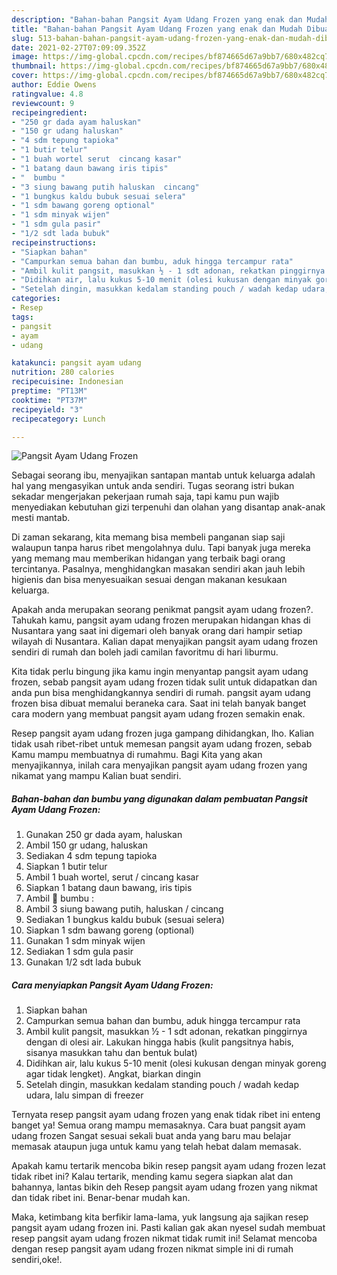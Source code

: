 ```yaml
---
description: "Bahan-bahan Pangsit Ayam Udang Frozen yang enak dan Mudah Dibuat"
title: "Bahan-bahan Pangsit Ayam Udang Frozen yang enak dan Mudah Dibuat"
slug: 513-bahan-bahan-pangsit-ayam-udang-frozen-yang-enak-dan-mudah-dibuat
date: 2021-02-27T07:09:09.352Z
image: https://img-global.cpcdn.com/recipes/bf874665d67a9bb7/680x482cq70/pangsit-ayam-udang-frozen-foto-resep-utama.jpg
thumbnail: https://img-global.cpcdn.com/recipes/bf874665d67a9bb7/680x482cq70/pangsit-ayam-udang-frozen-foto-resep-utama.jpg
cover: https://img-global.cpcdn.com/recipes/bf874665d67a9bb7/680x482cq70/pangsit-ayam-udang-frozen-foto-resep-utama.jpg
author: Eddie Owens
ratingvalue: 4.8
reviewcount: 9
recipeingredient:
- "250 gr dada ayam haluskan"
- "150 gr udang haluskan"
- "4 sdm tepung tapioka"
- "1 butir telur"
- "1 buah wortel serut  cincang kasar"
- "1 batang daun bawang iris tipis"
- "  bumbu "
- "3 siung bawang putih haluskan  cincang"
- "1 bungkus kaldu bubuk sesuai selera"
- "1 sdm bawang goreng optional"
- "1 sdm minyak wijen"
- "1 sdm gula pasir"
- "1/2 sdt lada bubuk"
recipeinstructions:
- "Siapkan bahan"
- "Campurkan semua bahan dan bumbu, aduk hingga tercampur rata"
- "Ambil kulit pangsit, masukkan ½ - 1 sdt adonan, rekatkan pinggirnya dengan di olesi air. Lakukan hingga habis (kulit pangsitnya habis, sisanya masukkan tahu dan bentuk bulat)"
- "Didihkan air, lalu kukus 5-10 menit (olesi kukusan dengan minyak goreng agar tidak lengket). Angkat, biarkan dingin"
- "Setelah dingin, masukkan kedalam standing pouch / wadah kedap udara, lalu simpan di freezer"
categories:
- Resep
tags:
- pangsit
- ayam
- udang

katakunci: pangsit ayam udang 
nutrition: 280 calories
recipecuisine: Indonesian
preptime: "PT13M"
cooktime: "PT37M"
recipeyield: "3"
recipecategory: Lunch

---
```



![Pangsit Ayam Udang Frozen](https://img-global.cpcdn.com/recipes/bf874665d67a9bb7/680x482cq70/pangsit-ayam-udang-frozen-foto-resep-utama.jpg)

Sebagai seorang ibu, menyajikan santapan mantab untuk keluarga adalah hal yang mengasyikan untuk anda sendiri. Tugas seorang istri bukan sekadar mengerjakan pekerjaan rumah saja, tapi kamu pun wajib menyediakan kebutuhan gizi terpenuhi dan olahan yang disantap anak-anak mesti mantab.

Di zaman  sekarang, kita memang bisa membeli panganan siap saji walaupun tanpa harus ribet mengolahnya dulu. Tapi banyak juga mereka yang memang mau memberikan hidangan yang terbaik bagi orang tercintanya. Pasalnya, menghidangkan masakan sendiri akan jauh lebih higienis dan bisa menyesuaikan sesuai dengan makanan kesukaan keluarga. 



Apakah anda merupakan seorang penikmat pangsit ayam udang frozen?. Tahukah kamu, pangsit ayam udang frozen merupakan hidangan khas di Nusantara yang saat ini digemari oleh banyak orang dari hampir setiap wilayah di Nusantara. Kalian dapat menyajikan pangsit ayam udang frozen sendiri di rumah dan boleh jadi camilan favoritmu di hari liburmu.

Kita tidak perlu bingung jika kamu ingin menyantap pangsit ayam udang frozen, sebab pangsit ayam udang frozen tidak sulit untuk didapatkan dan anda pun bisa menghidangkannya sendiri di rumah. pangsit ayam udang frozen bisa dibuat memalui beraneka cara. Saat ini telah banyak banget cara modern yang membuat pangsit ayam udang frozen semakin enak.

Resep pangsit ayam udang frozen juga gampang dihidangkan, lho. Kalian tidak usah ribet-ribet untuk memesan pangsit ayam udang frozen, sebab Kamu mampu membuatnya di rumahmu. Bagi Kita yang akan menyajikannya, inilah cara menyajikan pangsit ayam udang frozen yang nikamat yang mampu Kalian buat sendiri.

<!--inarticleads1-->

##### Bahan-bahan dan bumbu yang digunakan dalam pembuatan Pangsit Ayam Udang Frozen:

1. Gunakan 250 gr dada ayam, haluskan
1. Ambil 150 gr udang, haluskan
1. Sediakan 4 sdm tepung tapioka
1. Siapkan 1 butir telur
1. Ambil 1 buah wortel, serut / cincang kasar
1. Siapkan 1 batang daun bawang, iris tipis
1. Ambil  🥥 bumbu :
1. Ambil 3 siung bawang putih, haluskan / cincang
1. Sediakan 1 bungkus kaldu bubuk (sesuai selera)
1. Siapkan 1 sdm bawang goreng (optional)
1. Gunakan 1 sdm minyak wijen
1. Sediakan 1 sdm gula pasir
1. Gunakan 1/2 sdt lada bubuk




<!--inarticleads2-->

##### Cara menyiapkan Pangsit Ayam Udang Frozen:

1. Siapkan bahan
1. Campurkan semua bahan dan bumbu, aduk hingga tercampur rata
1. Ambil kulit pangsit, masukkan ½ - 1 sdt adonan, rekatkan pinggirnya dengan di olesi air. Lakukan hingga habis (kulit pangsitnya habis, sisanya masukkan tahu dan bentuk bulat)
1. Didihkan air, lalu kukus 5-10 menit (olesi kukusan dengan minyak goreng agar tidak lengket). Angkat, biarkan dingin
1. Setelah dingin, masukkan kedalam standing pouch / wadah kedap udara, lalu simpan di freezer




Ternyata resep pangsit ayam udang frozen yang enak tidak ribet ini enteng banget ya! Semua orang mampu memasaknya. Cara buat pangsit ayam udang frozen Sangat sesuai sekali buat anda yang baru mau belajar memasak ataupun juga untuk kamu yang telah hebat dalam memasak.

Apakah kamu tertarik mencoba bikin resep pangsit ayam udang frozen lezat tidak ribet ini? Kalau tertarik, mending kamu segera siapkan alat dan bahannya, lantas bikin deh Resep pangsit ayam udang frozen yang nikmat dan tidak ribet ini. Benar-benar mudah kan. 

Maka, ketimbang kita berfikir lama-lama, yuk langsung aja sajikan resep pangsit ayam udang frozen ini. Pasti kalian gak akan nyesel sudah membuat resep pangsit ayam udang frozen nikmat tidak rumit ini! Selamat mencoba dengan resep pangsit ayam udang frozen nikmat simple ini di rumah sendiri,oke!.

